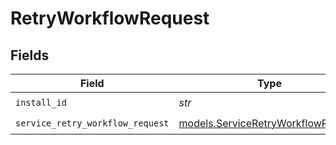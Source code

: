 # RetryWorkflowRequest


## Fields

| Field                                                                          | Type                                                                           | Required                                                                       | Description                                                                    |
| ------------------------------------------------------------------------------ | ------------------------------------------------------------------------------ | ------------------------------------------------------------------------------ | ------------------------------------------------------------------------------ |
| `install_id`                                                                   | *str*                                                                          | :heavy_check_mark:                                                             | install ID                                                                     |
| `service_retry_workflow_request`                                               | [models.ServiceRetryWorkflowRequest](../models/serviceretryworkflowrequest.md) | :heavy_check_mark:                                                             | Input                                                                          |